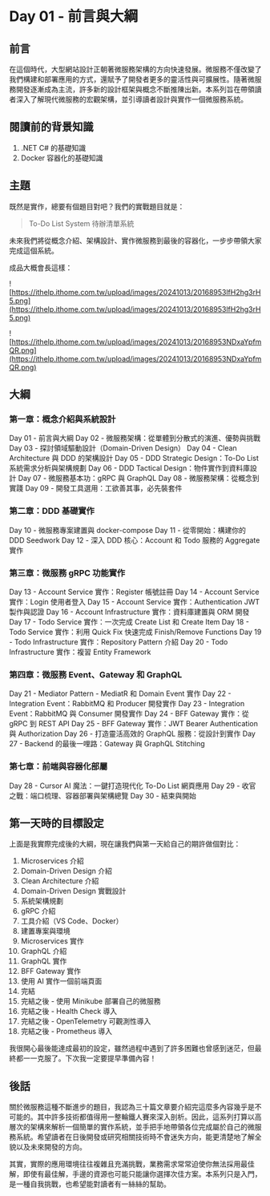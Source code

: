 # Day 01 - 前言與大綱

## 前言

在這個時代，大型網站設計正朝著微服務架構的方向快速發展。微服務不僅改變了我們構建和部署應用的方式，還賦予了開發者更多的靈活性與可擴展性。隨著微服務開發逐漸成為主流，許多新的設計框架與概念不斷推陳出新。本系列旨在帶領讀者深入了解現代微服務的宏觀架構，並引導讀者設計與實作一個微服務系統。

## 閱讀前的背景知識

1. .NET C# 的基礎知識
2. Docker 容器化的基礎知識

## 主題

既然是實作，總要有個題目對吧？我們的實戰題目就是：

> To-Do List System 待辦清單系統

未來我們將從概念介紹、架構設計、實作微服務到最後的容器化，一步步帶領大家完成這個系統。

成品大概會長這樣：

![https://ithelp.ithome.com.tw/upload/images/20241013/20168953lfH2hg3rH5.png](https://ithelp.ithome.com.tw/upload/images/20241013/20168953lfH2hg3rH5.png)

![https://ithelp.ithome.com.tw/upload/images/20241013/20168953NDxaYpfmQR.png](https://ithelp.ithome.com.tw/upload/images/20241013/20168953NDxaYpfmQR.png)

## 大綱

### 第一章：概念介紹與系統設計

Day 01 - 前言與大綱
Day 02 - 微服務架構：從單體到分散式的演進、優勢與挑戰
Day 03 - 探討領域驅動設計（Domain-Driven Design）
Day 04 - Clean Architecture 與 DDD 的架構設計
Day 05 - DDD Strategic Design：To-Do List 系統需求分析與架構規劃
Day 06 - DDD Tactical Design：物件實作到資料庫設計
Day 07 - 微服務基本功：gRPC 與 GraphQL
Day 08 - 微服務架構：從概念到實踐
Day 09 - 開發工具選用：工欲善其事，必先裝套件

### 第二章：DDD 基礎實作

Day 10 - 微服務專案建置與 docker-compose
Day 11 - 從零開始：構建你的 DDD Seedwork
Day 12 - 深入 DDD 核心：Account 和 Todo 服務的 Aggregate 實作

### 第三章：微服務 gRPC 功能實作

Day 13 - Account Service 實作：Register 帳號註冊
Day 14 - Account Service 實作：Login 使用者登入
Day 15 - Account Service 實作：Authentication JWT 製作與認證
Day 16 - Account Infrastructure 實作：資料庫建置與 ORM 開發
Day 17 - Todo Service 實作：一次完成 Create List 和 Create Item
Day 18 - Todo Service 實作：利用 Quick Fix 快速完成 Finish/Remove Functions
Day 19 - Todo Infrastructure 實作：Repository Pattern 介紹
Day 20 - Todo Infrastructure 實作：複習 Entity Framework

### 第四章：微服務 Event、Gateway 和 GraphQL

Day 21 - Mediator Pattern - MediatR 和 Domain Event 實作
Day 22 - Integration Event：RabbitMQ 和 Producer 開發實作
Day 23 - Integration Event：RabbitMQ 與 Consumer 開發實作
Day 24 - BFF Gateway 實作：從 gRPC 到 REST API
Day 25 - BFF Gateway 實作：JWT Bearer Authentication 與 Authorization
Day 26 - 打造靈活高效的 GraphQL 服務：從設計到實作
Day 27 - Backend 的最後一哩路：Gateway 與 GraphQL Stitching

### 第七章：前端與容器化部屬

Day 28 - Cursor AI 魔法：一鍵打造現代化 To-Do List 網頁應用
Day 29 - 收官之戰：端口梳理、容器部署與架構總覽
Day 30 - 結束與開始

## 第一天時的目標設定

上面是我實際完成後的大綱，現在讓我們與第一天給自己的期許做個對比：

1. Microservices 介紹
2. Domain-Driven Design 介紹
3. Clean Architecture 介紹
4. Domain-Driven Design 實戰設計
5. 系統架構規劃
6. gRPC 介紹
7. 工具介紹（VS Code、Docker）
8. 建置專案與環境
9. Microservices 實作
10. GraphQL 介紹
11. GraphQL 實作
12. BFF Gateway 實作
13. 使用 AI 實作一個前端頁面
14. 完結
15. 完結之後 - 使用 Minikube 部署自己的微服務
16. 完結之後 - Health Check 導入
17. 完結之後 - OpenTelemetry 可觀測性導入
18. 完結之後 - Prometheus 導入

我很開心最後能達成最初的設定，雖然過程中遇到了許多困難也曾感到迷茫，但最終都一一克服了。下次我一定要提早準備內容！

## 後話

關於微服務這種不斷進步的題目，我認為三十篇文章要介紹完這麼多內容幾乎是不可能的。其中許多技術都值得用一整輪鐵人賽來深入剖析。因此，這系列打算以高層次的架構來解析一個簡單的實作系統，並手把手地帶領各位完成屬於自己的微服務系統。希望讀者在日後開發或研究相關技術時不會迷失方向，能更清楚地了解全貌以及未來開發的方向。

其實，實際的應用環境往往複雜且充滿挑戰，業務需求常常迫使你無法採用最佳解，即使有最佳解，手邊的資源也可能只能讓你選擇次佳方案。本系列只是入門，是一種自我挑戰，也希望能對讀者有一絲絲的幫助。
